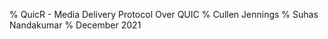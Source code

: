 % QuicR - Media Delivery Protocol Over QUIC
% Cullen Jennings
% Suhas Nandakumar
% December 2021









